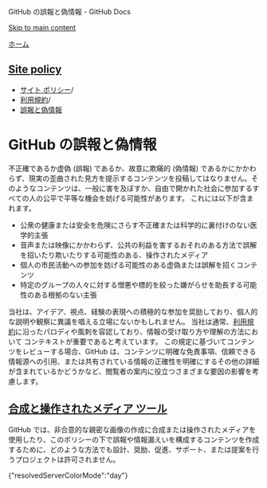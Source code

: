 GitHub の誤報と偽情報 - GitHub Docs

[Skip to main content](#main-content)

[ホーム](/ja)

[Site policy](/ja/site-policy)
----------

* [サイト ポリシー](/ja/site-policy)/
* [利用規約](/ja/site-policy/acceptable-use-policies)/
* [誤報と偽情報](/ja/site-policy/acceptable-use-policies/github-misinformation-and-disinformation)

GitHub の誤報と偽情報
==========

不正確であるか虚偽 (誤報) であるか、故意に欺瞞的 (偽情報) であるかにかかわらず、現実の歪曲された見方を提示するコンテンツを投稿してはなりません。そのようなコンテンツは、一般に害を及ぼすか、自由で開かれた社会に参加するすべての人の公平で平等な機会を妨げる可能性があります。 これには以下が含まれます。

* 公衆の健康または安全を危険にさらす不正確または科学的に裏付けのない医学的主張
* 音声または映像にかかわらず、公共の利益を害するおそれのある方法で誤解を招いたり欺いたりする可能性のある、操作されたメディア
* 個人の市民活動への参加を妨げる可能性のある虚偽または誤解を招くコンテンツ
* 特定のグループの人々に対する憎悪や標的を絞った嫌がらせを助長する可能性のある根拠のない主張

当社は、アイデア、視点、経験の表現への積極的な参加を奨励しており、個人的な説明や観察に異議を唱える立場にないかもしれません。 当社は通常、[利用規約](/ja/site-policy/acceptable-use-policies/github-acceptable-use-policies)に沿ったパロディや風刺を容認しており、情報の受け取り方や理解の方法において コンテキストが重要であると考えています。 この規定に基づいてコンテンツをレビューする場合、GitHub は、コンテンツに明確な免責事項、信頼できる情報源への引用、または共有されている情報の正確性を明確にするその他の詳細が含まれているかどうかなど、閲覧者の案内に役立つさまざまな要因の影響を考慮します。

[合成と操作されたメディア ツール](#合成と操作されたメディア-ツール)
----------

GitHub では、非合意的な親密な画像の作成に合成または操作されたメディアを使用したり、このポリシーの下で誤報や情報漏えいを構成するコンテンツを作成するために、どのような方法でも設計、奨励、促進、サポート、または提案を行うプロジェクトは許可されません。

{"resolvedServerColorMode":"day"}
